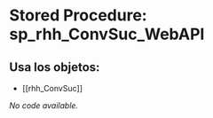 # Stored Procedure: sp_rhh_ConvSuc_WebAPI

## Usa los objetos:
- [[rhh_ConvSuc]]

*No code available.*
